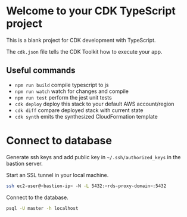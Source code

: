 # Welcome to your CDK TypeScript project

This is a blank project for CDK development with TypeScript.

The `cdk.json` file tells the CDK Toolkit how to execute your app.

## Useful commands

* `npm run build`   compile typescript to js
* `npm run watch`   watch for changes and compile
* `npm run test`    perform the jest unit tests
* `cdk deploy`      deploy this stack to your default AWS account/region
* `cdk diff`        compare deployed stack with current state
* `cdk synth`       emits the synthesized CloudFormation template

# Connect to database

Generate ssh keys and add public key in `~/.ssh/authorized_keys` in the bastion server.

Start an SSL tunnel in your local machine.

```bash
ssh ec2-user@<bastion-ip> -N -L 5432:<rds-proxy-domain>:5432
```

Connect to the database.

```bash
psql -U master -h localhost
```